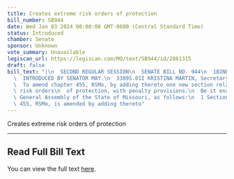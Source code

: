 ```yaml
---
title: Creates extreme risk orders of protection
bill_number: SB944
date: Wed Jan 03 2024 00:00:00 GMT-0600 (Central Standard Time)
status: Introduced
chamber: Senate
sponsor: Unknown
vote_summary: Unavailable
legiscan_url: https://legiscan.com/MO/text/SB944/id/2861315
draft: false
bill_text: "|\n  SECOND REGULAR SESSION\n  SENATE BILL NO. 944\n  102ND GENERA L ASSEMBLY\n\
  \  INTRODUCED BY SENATOR MAY.\n  3389S.01I KRISTINA MARTIN, Secretary\n  AN ACT\n\
  \  To amend chapter 455, RSMo, by adding thereto one new section relating to extreme\
  \ risk orders\n  of protection, with penalty provisions.\n  Be it enacted by the\
  \ General Assembly of the State of Missouri, as follows:\n  1 Section A. Chapter\
  \ 455, RSMo, is amended by adding thereto"
---
```

Creates extreme risk orders of protection

---

## Read Full Bill Text

You can view the full text [here](https://legiscan.com/MO/text/SB944/id/2861315).

